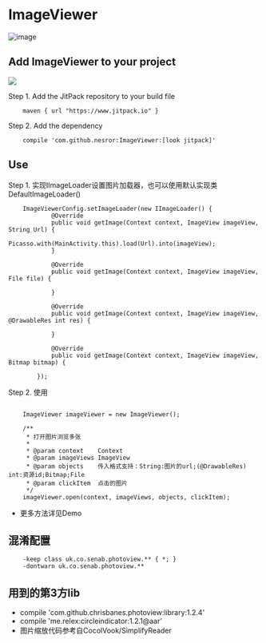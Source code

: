 # ImageViewer
![image](img/img1.gif)

Add ImageViewer to your project
----------------------------
[![](https://jitpack.io/v/nesror/ImageViewer.svg)](https://jitpack.io/#nesror/ImageViewer)

Step 1. Add the JitPack repository to your build file
```
	maven { url "https://www.jitpack.io" }
```

Step 2. Add the dependency
```
	compile 'com.github.nesror:ImageViewer:[look jitpack]'
```

Use
----------------------------
Step 1. 实现IImageLoader设置图片加载器，也可以使用默认实现类DefaultImageLoader()
```{java}
    ImageViewerConfig.setImageLoader(new IImageLoader() {
            @Override
            public void getImage(Context context, ImageView imageView, String Url) {
                Picasso.with(MainActivity.this).load(Url).into(imageView);
            }

            @Override
            public void getImage(Context context, ImageView imageView, File file) {

            }

            @Override
            public void getImage(Context context, ImageView imageView, @DrawableRes int res) {

            }

            @Override
            public void getImage(Context context, ImageView imageView, Bitmap bitmap) {

        });
```
Step 2. 使用
```{java}

    ImageViewer imageViewer = new ImageViewer();

    /**
     * 打开图片浏览多张
     *
     * @param context    Context
     * @param imageViews ImageView
     * @param objects    传入格式支持：String:图片的url;(@DrawableRes) int:资源id;Bitmap;File
     * @param clickItem  点击的图片
     */
    imageViewer.open(context, imageViews, objects, clickItem);
```
* 更多方法详见Demo

混淆配置
----------------------------
```
	-keep class uk.co.senab.photoview.** { *; }
	-dontwarn uk.co.senab.photoview.**
```

用到的第3方lib
----------------------------
* compile 'com.github.chrisbanes.photoview:library:1.2.4'
* compile 'me.relex:circleindicator:1.2.1@aar'
* 图片缩放代码参考自CocolVook/SimplifyReader
